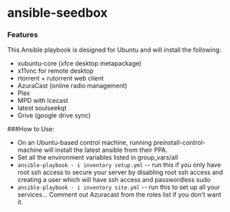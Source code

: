 # ansible-seedbox

### Features
This Ansible playbook is designed for Ubuntu and will install the following:
- xubuntu-core (xfce desktop metapackage)
- x11vnc for remote desktop
- rtorrent + rutorrent web client
- AzuraCast (online radio management)
- Plex
- MPD with Icecast
- latest soulseekqt
- Grive (google drive sync)

###How to Use:
- On an Ubuntu-based control machine, running preinstall-control-machine will install the latest ansible from their PPA.
- Set all the environment variables listed in group_vars/all
- `ansible-playbook - i inventory setup.yml` -- run this if you only have root ssh access to secure your server by disabling root ssh access and creating a user which will have ssh access and passwordless sudo
- `ansible-playbook - i inventory site.yml` -- run this to set up all your services... Comment out Azuracast from the roles list if you don't want it.